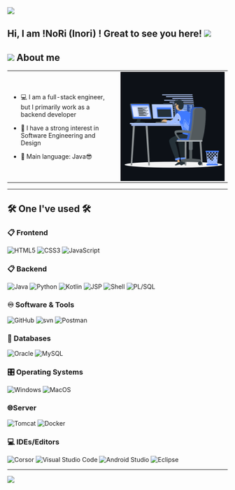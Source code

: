 <!-- header line-->
<img src="https://user-images.githubusercontent.com/73097560/115834477-dbab4500-a447-11eb-908a-139a6edaec5c.gif">

<!--h1 without bottom border-->
## Hi, I am !NoRi (Inori) ! Great to see you here! <img src="https://raw.githubusercontent.com/aemmadi/aemmadi/master/wave.gif" width="30px">

<!--About Me-->
## <picture><img src = "https://github.com/7oSkaaa/7oSkaaa/blob/main/Images/about_me.gif?raw=true" width = 30px></picture> About me
<table align="center">
<tr border="none">
<td width="50%" align="left">

- 💻 I am a full-stack engineer, but I primarily work as a backend developer

- 📝 I have a strong interest in Software Engineering and Design

- 🌟 Main language: Java😎

</td>
<td width="50%" align="center">
 <img align="right" height="250" width="300" src="https://raw.githubusercontent.com/SubhadeepZilong/SubhadeepZilong/main/icons/animation_500_kxa883sd.gif" alt="SubhadeepZilong" /></p>  
 </td>
</tr>
</table>

---

<!--My Skills-->
## 🛠️ One I've used 🛠️ 
### 📋 Frontend
![HTML5](https://img.shields.io/badge/HTML-E34F26?style=flat-square&logo=HTML5&logoColor=white)
![CSS3](https://img.shields.io/badge/CSS-1572B6?style=flat-square&logo=CSS3&logoColor=white)
![JavaScript](https://img.shields.io/badge/JavaScript-F7DF1E?style=flat-square&logo=JavaScript&logoColor=black)


### 📋 Backend
![Java](https://img.shields.io/badge/Java-007396?logo=java&logoColor=white)
![Python](https://img.shields.io/badge/Python-3776AB?logo=python&logoColor=white)
![Kotlin](https://img.shields.io/badge/Kotlin-0095D5?logo=kotlin&logoColor=white)
![JSP](https://img.shields.io/badge/JSP-007396?logo=apache-tomcat&logoColor=white)
![Shell](https://img.shields.io/badge/Shell_Script-121011?logo=gnu-bash&logoColor=white)
![PL/SQL](https://img.shields.io/badge/PL/SQL-336791?logo=oracle&logoColor=white)


### ♾️ Software & Tools
![GitHub](https://img.shields.io/badge/GitHub-181717?style=flat-square&logo=GitHub&logoColor=white)
![svn](https://img.shields.io/badge/SVN-F05032?style=flat-square&logo=svn&logoColor=white)
![Postman](https://img.shields.io/badge/Postman-FF6C37?logo=postman&logoColor=white)


### 💾 Databases
![Oracle](https://img.shields.io/badge/Oracle-F80000?logo=oracle&logoColor=white)
![MySQL](https://img.shields.io/badge/MySQL-4479A1?logo=mysql&logoColor=white)


### 🎛️ Operating Systems
![Windows](https://img.shields.io/badge/Windows-0078D6?style=flat-square&logo=Windows&logoColor=white)
![MacOS](https://img.shields.io/badge/MacOS-000000?style=flat-square&logo=macOS&logoColor=white)


### 🌐Server
![Tomcat](https://img.shields.io/badge/Tomcat-F8DC75?logo=apache-tomcat&logoColor=black)
![Docker](https://img.shields.io/badge/Docker-2496ED?logo=docker&logoColor=white)


### 💻 IDEs/Editors
![Corsor](https://img.shields.io/badge/Corsor-007ACC?style=flat-square&logo=Corsor&logoColor=black)
![Visual Studio Code](https://img.shields.io/badge/Visual_Studio_Code-007ACC?style=flat-square&logo=Visual-Studio-Code&logoColor=white)
![Android Studio](https://img.shields.io/badge/Android%20Studio-3DDC84.svg?logo=android-studio&logoColor=white)
![Eclipse](https://img.shields.io/badge/Eclipse-2C2255?logo=eclipse-ide&logoColor=white)


---

<!--Github Stats
## Github Stats <img src = "https://i.pinimg.com/originals/65/c4/f4/65c4f452571be1261e9c623f7da488ac.gif" width = 35px>
### 作成中-->

<!-- footer line-->
<img src="https://user-images.githubusercontent.com/73097560/115834477-dbab4500-a447-11eb-908a-139a6edaec5c.gif">